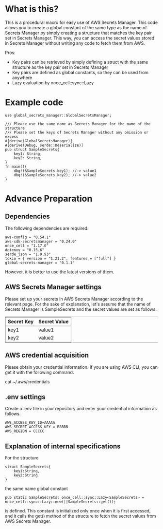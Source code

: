 # What is this?

This is a procedural macro for easy use of AWS Secrets Manager. 
This code allows you to create a global constant of the same type as the name of Secrets Manager by simply creating a structure that matches the key pair set in Secrets Manager. 
This way, you can access the secret values stored in Secrets Manager without writing any code to fetch them from AWS. 

Pros:
- Key pairs can be retrieved by simply defining a struct with the same structure as the key pair set in Secrets Manager
- Key pairs are defined as global constants, so they can be used from anywhere
- Lazy evaluation by once_cell::sync::Lazy

# Example code

    use global_secrets_manager::GlobalSecretsManager;

    /// Please use the same name as Secrets Manager for the name of the structure
    /// Please set the keys of Secrets Manager without any omission or excess
    #[derive(GlobalSecretsManager)]
    #[derive(Debug, serde::Deserialize)]
    pub struct SampleSecrets{ 
        key1: String,
        key2: String,
    }
    fn main(){
        dbg!(&SampleSecrets.key1); //-> value1
        dbg!(&SampleSecrets.key2); //-> value2
    }

# Advance Preparation


## Dependencies

The following dependencies are required.

    aws-config = "0.54.1"
    aws-sdk-secretsmanager = "0.24.0"
    once_cell = "1.17.0"
    dotenvy = "0.15.6"
    serde_json = "1.0.93"
    tokio = { version = "1.21.2", features = ["full"] }
    global-secrets-manager = "0.1.1"

However, it is better to use the latest versions of them.


## AWS Secrets Manager settings

Please set up your secrets in AWS Secrets Manager according to the relevant page.
For the sake of explanation, let's assume that the name of Secrets Manager is SampleSecrets and the secret values are set as follows.

<table border="2" cellspacing="0" cellpadding="6" rules="groups" frame="hsides">

<colgroup>
<col  class="org-left" />

<col  class="org-left" />
</colgroup>
<thead>
<tr>
<th scope="col" class="org-left">Secret Key</th>
<th scope="col" class="org-left">Secret Value</th>
</tr>
</thead>

<tbody>
<tr>
<td class="org-left">key1</td>
<td class="org-left">value1</td>
</tr>


<tr>
<td class="org-left">key2</td>
<td class="org-left">value2</td>
</tr>
</tbody>
</table>


## AWS credential acquisition

Please obtain your credential information.
If you are using AWS CLI, you can get it with the following command.

cat ~/.aws/credentials


## .env settings

Create a .env file in your repository and enter your credential information as follows.

	AWS_ACCESS_KEY_ID=AAAAA
	AWS_SECRET_ACCESS_KEY = BBBBB
	AWS_REGION = CCCCC



## Explanation of internal specifications

For the structure

	struct SampleSecrets{
		key1:String,
		key2:String
	}

the same name global constant

	pub static SampleSecrets: once_cell::sync::Lazy<SampleSecrets> = once_cell::sync::Lazy::new(||SampleSecrets::get());

is defined. This constant is initialized only once when it is first accessed, and it calls the get() method of the structure to fetch the secret values from AWS Secrets Manager.

